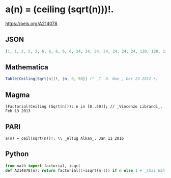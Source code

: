 # a\(n\) \= \(ceiling \(sqrt\(n\)\)\)\!\.
https://oeis.org/A214078
## JSON
```JSON
[1, 1, 2, 2, 2, 6, 6, 6, 6, 6, 24, 24, 24, 24, 24, 24, 24, 120, 120, 120, 120, 120, 120, 120, 120, 120, 720, 720, 720, 720, 720, 720, 720, 720, 720, 720, 720, 5040, 5040, 5040, 5040, 5040, 5040, 5040, 5040, 5040, 5040, 5040, 5040, 5040, 40320, 40320, 40320]
```
## Mathematica
```Mathematica
Table[Ceiling[Sqrt[n]]!, {n, 0, 50}] (* _T. D. Noe_, Dec 23 2012 *)
```
## Magma
```Magma
[Factorial(Ceiling (Sqrt(n))): n in [0..50]]; // _Vincenzo Librandi_, Feb 13 2013
```
## PARI
```PARI
a(n) = ceil(sqrt(n))!; \\ _Altug Alkan_, Jan 11 2016
```
## Python
```Python
from math import factorial, isqrt
def A214078(n): return factorial(1+isqrt(n-1)) if n else 1 # _Chai Wah Wu_, Jul 28 2022
```
